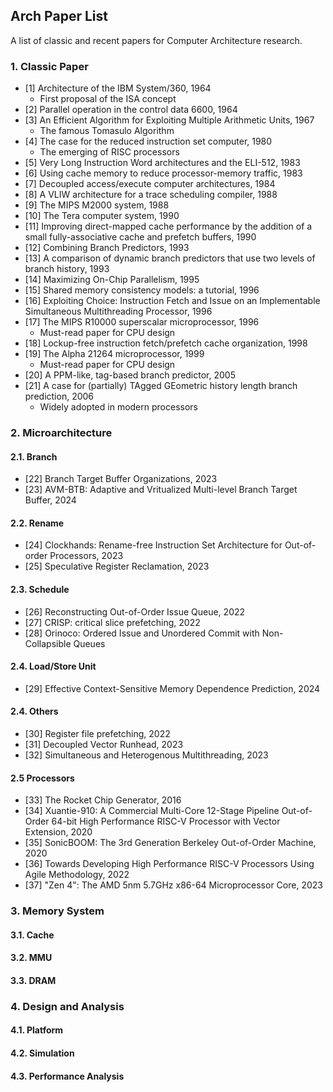 ## Arch Paper List
A list of classic and recent papers for Computer Architecture research.


### 1. Classic Paper
- [1] Architecture of the IBM System/360, 1964
    - First proposal of the ISA concept
- [2] Parallel operation in the control data 6600, 1964
- [3] An Efficient Algorithm for Exploiting Multiple Arithmetic Units, 1967
    - The famous Tomasulo Algorithm
- [4] The case for the reduced instruction set computer, 1980
    - The emerging of RISC processors
- [5] Very Long Instruction Word architectures and the ELI-512, 1983
- [6] Using cache memory to reduce processor-memory traffic, 1983
- [7] Decoupled access/execute computer architectures, 1984
- [8] A VLIW architecture for a trace scheduling compiler, 1988
- [9] The MIPS M2000 system, 1988
- [10] The Tera computer system, 1990
- [11] Improving direct-mapped cache performance by the addition of a small fully-associative cache and prefetch buffers, 1990
- [12] Combining Branch Predictors, 1993
- [13] A comparison of dynamic branch predictors that use two levels of branch history, 1993
- [14] Maximizing On-Chip Parallelism, 1995
- [15] Shared memory consistency models: a tutorial, 1996
- [16] Exploiting Choice: Instruction Fetch and Issue on an Implementable Simultaneous Multithreading Processor, 1996
- [17] The MIPS R10000 superscalar microprocessor, 1996
    - Must-read paper for CPU design
- [18] Lockup-free instruction fetch/prefetch cache organization, 1998
- [19] The Alpha 21264 microprocessor, 1999
    - Must-read paper for CPU design
- [20] A PPM-like, tag-based branch predictor, 2005
- [21] A case for (partially) TAgged GEometric history length branch prediction, 2006
    - Widely adopted in modern processors

### 2. Microarchitecture

#### 2.1. Branch
- [22] Branch Target Buffer Organizations, 2023
- [23] AVM-BTB: Adaptive and Vritualized Multi-level Branch Target Buffer, 2024

#### 2.2. Rename
- [24] Clockhands: Rename-free Instruction Set Architecture for Out-of-order Processors, 2023
- [25] Speculative Register Reclamation, 2023

#### 2.3. Schedule
- [26] Reconstructing Out-of-Order Issue Queue, 2022
- [27] CRISP: critical slice prefetching, 2022
- [28] Orinoco: Ordered Issue and Unordered Commit with Non-Collapsible Queues

#### 2.4. Load/Store Unit
- [29] Effective Context-Sensitive Memory Dependence Prediction, 2024

#### 2.4. Others
- [30] Register file prefetching, 2022
- [31] Decoupled Vector Runhead, 2023
- [32] Simultaneous and Heterogenous Multithreading, 2023

#### 2.5 Processors
- [33] The Rocket Chip Generator, 2016
- [34] Xuantie-910: A Commercial Multi-Core 12-Stage Pipeline Out-of-Order 64-bit High Performance RISC-V Processor with Vector Extension, 2020
- [35] SonicBOOM: The 3rd Generation Berkeley Out-of-Order Machine, 2020
- [36] Towards Developing High Performance RISC-V Processors Using Agile Methodology, 2022
- [37] "Zen 4": The AMD 5nm 5.7GHz x86-64 Microprocessor Core, 2023

### 3. Memory System

#### 3.1. Cache

#### 3.2. MMU

#### 3.3. DRAM

### 4. Design and Analysis

#### 4.1. Platform

#### 4.2. Simulation

#### 4.3. Performance Analysis

